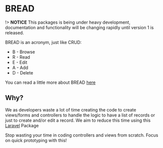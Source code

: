 # BREAD

!> **NOTICE** This packages is being under heavy development, documentation and functionality will be changing rapidly until version 1 is released.

BREAD is an acronym, just like CRUD:

- B - Browse
- R - Read
- E - Edit
- A - Add
- D - Delete

You can read a little more about BREAD [here](http://paul-m-jones.com/post/2008/08/20/bread-not-crud/)

## Why?

We as developers waste a lot of time creating the code to create views/forms and controllers to handle the logic to have a list of records or just to create and/or edit a record. We aim to reduce this time using this [Laravel](https://laravel.com/) Package

Stop wasting your time in coding controllers and views from scratch. Focus on quick prototyping with this!


